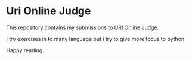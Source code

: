 # Uri Online Judge

This repository contains my submissions to [URI Online Judge](https://www.urionlinejudge.com.br/judge/es/profile/150783).

I try exercises in to many language but i try to give more focus to python.

Happy reading.
